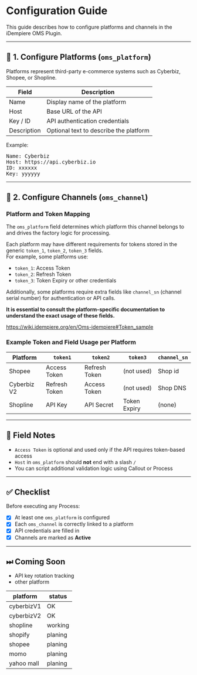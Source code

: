 # Configuration Guide

This guide describes how to configure platforms and channels in the iDempiere OMS Plugin.

---

## 🔧 1. Configure Platforms (`oms_platform`)

Platforms represent third-party e-commerce systems such as Cyberbiz, Shopee, or Shopline.

| Field         | Description                                |
|---------------|--------------------------------------------|
| Name          | Display name of the platform               |
| Host          | Base URL of the API                        |
| Key / ID  | API authentication credentials             |
| Description   | Optional text to describe the platform     |


Example:
<pre>
Name: Cyberbiz
Host: https://api.cyberbiz.io
ID: xxxxxx
Key: yyyyyy
</pre>
---

## 🏪 2. Configure Channels (`oms_channel`)

### Platform and Token Mapping

The `oms_platform` field determines which platform this channel belongs to and drives the factory logic for processing.

Each platform may have different requirements for tokens stored in the generic `token_1`, `token_2`, `token_3` fields.  
For example, some platforms use:

- `token_1`: Access Token  
- `token_2`: Refresh Token  
- `token_3`: Token Expiry or other credentials

Additionally, some platforms require extra fields like `channel_sn` (channel serial number) for authentication or API calls.

**It is essential to consult the platform-specific documentation to understand the exact usage of these fields.**

https://wiki.idempiere.org/en/Oms-idempiere#Token_sample

### Example Token and Field Usage per Platform

| Platform    | `token1`       | `token2`       | `token3`       | `channel_sn`     |
|-------------|-----------------|-----------------|-----------------|-------------------|
| Shopee      | Access Token    | Refresh Token   | (not used)      | Shop id           |
| Cyberbiz V2 | Refresh Token   | Access Token    | (not used)      | Shop DNS           |
| Shopline    | API Key         | API Secret      | Token Expiry    | (none)            |



---

## 📘 Field Notes

- `Access Token` is optional and used only if the API requires token-based access
- `Host` in `oms_platform` should **not** end with a slash `/`
- You can script additional validation logic using Callout or Process

---

## ✅ Checklist

Before executing any Process:

- [x] At least one `oms_platform` is configured
- [x] Each `oms_channel` is correctly linked to a platform
- [x] API credentials are filled in
- [x] Channels are marked as **Active**

---

## ⏭ Coming Soon

- API key rotation tracking
- other platform

| platform           | status                                 |
|--------------------|----------------------------------------|
| cyberbizV1| OK |
| cyberbizV2| OK |
| shopline | working |
| shopify | planing |
| shopee | planing |
| momo | planing |
| yahoo mall | planing |

